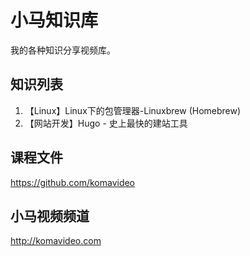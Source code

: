 小马知识库
=========

我的各种知识分享视频库。

## 知识列表

01. 【Linux】Linux下的包管理器-Linuxbrew (Homebrew)
02. 【网站开发】Hugo - 史上最快的建站工具

## 课程文件

https://github.com/komavideo

## 小马视频频道

http://komavideo.com
